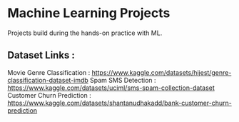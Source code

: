 # Machine Learning Projects

Projects build during the hands-on practice with ML.

## Dataset Links :

Movie Genre Classification : https://www.kaggle.com/datasets/hijest/genre-classification-dataset-imdb
Spam SMS Detection : https://www.kaggle.com/datasets/uciml/sms-spam-collection-dataset
Customer Churn Prediction : https://www.kaggle.com/datasets/shantanudhakadd/bank-customer-churn-prediction
